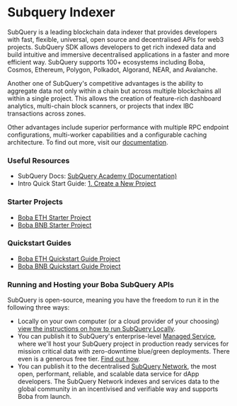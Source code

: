 # Subquery Indexer

SubQuery is a leading blockchain data indexer that provides developers with fast, flexible, universal, open source and decentralised APIs for web3 projects. SubQuery SDK allows developers to get rich indexed data and build intuitive and immersive decentralised applications in a faster and more efficient way. SubQuery supports 100+ ecosystems including Boba, Cosmos, Ethereum, Polygon, Polkadot, Algorand, NEAR, and Avalanche.

Another one of SubQuery's competitive advantages is the ability to aggregate data not only within a chain but across multiple blockchains all within a single project. This allows the creation of feature-rich dashboard analytics, multi-chain block scanners, or projects that index IBC transactions across zones.

Other advantages include superior performance with multiple RPC endpoint configurations, multi-worker capabilities and a configurable caching architecture. To find out more, visit our [documentation](https://academy.subquery.network/).

### Useful Resources

* SubQuery Docs: [SubQuery Academy (Documentation)](https://academy.subquery.network/)
* Intro Quick Start Guide: [1. Create a New Project](https://academy.subquery.network/quickstart/quickstart.html)

### Starter Projects

* [Boba ETH Starter Project]([https://github.com/subquery/ethereum-subql-starter/tree/main/Boba/boba-eth-starter](https://github.com/subquery/ethereum-subql-starter/tree/main/Boba/boba-eth-starter))
* [Boba BNB Starter Project]([https://github.com/subquery/ethereum-subql-starter/tree/main/Boba/boba-bnb-starter](https://github.com/subquery/ethereum-subql-starter/tree/main/Boba/boba-bnb-starter))

### Quickstart Guides

* [Boba ETH Quickstart Guide Project]([https://academy.subquery.network/quickstart/quickstart\_chains/boba-eth.html](https://academy.subquery.network/quickstart/quickstart\_chains/boba-eth.html))
* [Boba BNB Quickstart Guide Project]([https://academy.subquery.network/quickstart/quickstart\_chains/boba-bnb.html](https://academy.subquery.network/quickstart/quickstart\_chains/boba-bnb.html))

### Running and Hosting your Boba SubQuery APIs

SubQuery is open-source, meaning you have the freedom to run it in the following three ways:

- Locally on your own computer (or a cloud provider of your choosing) [view the instructions on how to run SubQuery Locally](https://academy.subquery.network/run\_publish/run.html).
- You can publish it to SubQuery's enterprise-level [Managed Service](https://managedservice.subquery.network/), where we'll host your SubQuery project in production ready services for mission critical data with zero-downtime blue/green deployments. There even is a generous free tier. [Find out how](https://academy.subquery.network/run\_publish/publish.html).
- You can publish it to the decentralised [SubQuery Network](https://subquery.network/network), the most open, performant, reliable, and scalable data service for dApp developers. The SubQuery Network indexes and services data to the global community in an incentivised and verifiable way and supports Boba from launch.
